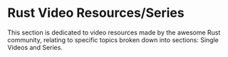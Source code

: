 # Rust Video Resources/Series

This section is dedicated to video resources made by the awesome Rust community, relating to specific topics broken down into sections: Single Videos and Series.